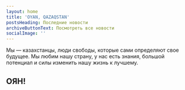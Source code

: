 ```yaml
---
layout: home
title: 'OYAN, QAZAQSTAN'
postsHeading: Последние новости
archiveButtonText: Посмотреть все новости
socialImage: ''
---
```

Мы — казахстанцы, люди свободы, которые сами определяют свое будущее. Мы любим нашу страну, у нас есть знания, большой потенциал и силы изменить нашу жизнь к лучшему.

## ОЯН!
